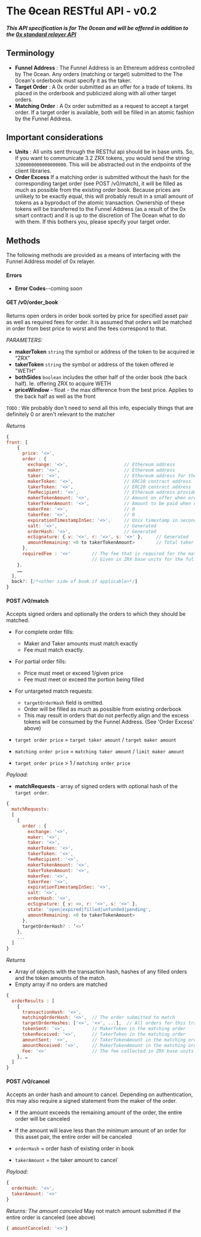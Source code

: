 # The ~~0~~cean RESTful API - v0.2
##### This API specification is for The 0cean and will be offered in addition to the [0x standard relayer API](https://github.com/0xProject/standard-relayer-api)

## Terminology
* **Funnel Address** : The Funnel Address is an Ethereum address controlled by The 0cean.  Any orders (matching or target) submitted to the The 0cean's orderbook must specify it as the taker.  
* **Target Order** : A 0x order submitted as an offer for a trade of tokens.  Its placed in the orderbook and publicized along with all other target orders.
* **Matching Order** : A 0x order submitted as a request to accept a target order.  If a target order is available, both will be filled in an atomic fashion by the Funnel Address.

## Important considerations
* **Units** : All units sent through the RESTful api should be in base units.  So, if you want to communicate 3.2 ZRX tokens, you would send the string `3200000000000000000`.  This will be abstracted out in the endpoints of the client libraries.
* **Order Excess** If a matching order is submitted without the hash for the corresponding target order (see POST /v0/match), it will be filled as much as possible from the existing order book.  Because prices are unlikely to be exactly equal, this will probably result in a small amount of tokens as a byproduct of the atomic transaction.  Ownership of these tokens will be transferred to the Funnel Address (as a result of the 0x smart contract) and it is up to the discretion of The 0cean what to do with them.  If this bothers you, please specify your target order.

## Methods
The following methods are provided as a means of interfacing with the Funnel Address model of 0x relayer.
#### Errors
* **Error Codes**--coming soon

#### GET /v0/order_book
Returns open orders in order book sorted by price for specified asset pair as well as required fees for order.  It is assumed that orders will be matched in order from best price to worst and the fees correspond to that.

_PARAMETERS:_
* **makerToken**  `string` the symbol or address of the token to be acquired    ie   “ZRX”
* **takerToken**   `string` the symbol or address of the token offered ie   "WETH”
* **bothSides**  `boolean` includes the other half of the order book (the back half).  Ie. offering ZRX to acquire WETH
* **priceWindow** - float  - the max difference from the best price.  Applies to the back half as well as the front


`TODO` : We probably don't need to send all this info, especially things that are definitely 0 or aren't relevant to the matcher

_Returns_
```javascript
{
front: [
    {
      price: '<>',
      order : {
        exchange: '<>',                     // Ethereum address
        maker: '<>',                        // Ethereum address
        taker: '<>',                        // Ethereum address for the Funnel Address
        makerToken: '<>',                   // ERC20 contract address
        takerToken: '<>',                   // ERC20 contract address
        feeRecipient: '<>',                 // Ethereum address provided by The 0cean
        makerTokenAmount: '<>',             // Amount on offer when order was made
        takerTokenAmount: '<>',             // Amount to be paid when order was made
        makerFee: '<>',                     // 0
        takerFee: '<>',                     // 0
        expirationTimestampInSec: '<>',     // Unix timestamp in seconds
        salt: '<>',                         // Generated
        orderHash: '<>',                    // Generated
        ecSignature: { v: '<>', r: '<>', s: '<>' },     // Generated
        amountRemaining: <0 to takerTokenAmount>        // Total taker tokens available
      },
      requiredFee : '<>'        // The fee that is required for the matching order.             
                                // Given in ZRX base units for the full order amount
    },
    ……
  ],
  back?: [/*<other side of book if applicable>*/]
}
```


#### POST /v0/match
Accepts signed orders and optionally the orders to which they should be matched.
* For complete order fills:  
  * Maker and Taker amounts must match exactly
  * Fee must match exactly.
* For partial order fills:
  * Price must meet or exceed 1/given price
  * Fee must meet or exceed the portion being filled
* For untargeted match requests:
  * `targetOrderHash` field is omitted.
  * Order will be filled as much as possible from existing
orderbook
  *   This may result in orders that do not perfectly align and the excess tokens will be consumed by the Funnel Address. (See 'Order Excess' above)


* `target order price`  = `target taker amount` / `target maker amount`
* `matching order price` = `matching taker amount` / `limit maker amount`
* `target order price` > 1 / `matching order price`


_Payload:_
* **matchRequests** - array of signed orders with optional hash of the `target order`.  
```javascript
{
  matchRequests:
  [
    {
      order : {
        exchange: '<>',
        maker: '<>',
        taker: '<>',
        makerToken: '<>',
        takerToken: '<>',
        feeRecipient: '<>',
        makerTokenAmount: '<>',
        takerTokenAmount: '<>',
        makerFee: '<>',
        takerFee: '<>',
        expirationTimestampInSec: '<>',
        salt: '<>',
        orderHash: '<>',
        ecSignature: { v: <>, r: '<>', s: '<>' },
        state: 'open|expired|filled|unfunded|pending',
        amountRemaining: <0 to takerTokenAmount>
      },
      targetOrderHash? : ‘<>’
    },
    ...
  ]
}
```
_Returns_
* Array of objects with the transaction hash, hashes of any filled orders and the token amounts of the match.
* Empty array if no orders are matched
```javascript
{
  orderResults : [
    {
      transactionHash: '<>',
      matchingOrderHash: '<>',  // The order submitted to match
      targetOrderHashes: ['<>', '<>', ...],  // All orders for this transaction
      tokenSent: '<>',          // MakerToken in the matching order
      tokenReceived: '<>',      // TakerToken in the matching order
      amountSent: '<>',         // TakerTokenAmount in the matching order (if the entire order was filled)
      amountReceived: '<>',     // MakerTokenAmount in the matching order (if the entire order was filled)   
      Fee: '<>'                 // The fee collected in ZRX base units
    }, …
  ]
}
```

#### POST /v0/cancel
Accepts an order hash and amount to cancel.  Depending on authentication, this may also require a signed statement from the maker of the order.
* If the amount exceeds the remaining amount of the order, the entire order will be canceled
* If the amount will leave less than the minimum amount of an order for this asset pair, the entire order will be canceled

* `orderHash`  = order hash of existing order in book
* `takerAmount` = the taker amount to cancel`


_Payload:_
```javascript
{
  orderHash: '<>',
  takerAmount: '<>'
}
```

*Returns: The amount canceled*  May not match amount submitted if the entire order is canceled (see above)
```javascript
{ amountCanceled: '<>'}
```
